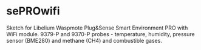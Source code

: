 # sePROwifi

Sketch for Libelium Waspmote Plug&Sense Smart Environment PRO with WiFi module.
9379-P and 9370-P probes - temperature, humidity, pressure sensor (BME280) and methane (CH4) and combustible gases.
